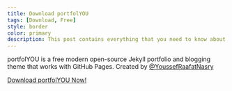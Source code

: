 ```yaml
---
title: Download portfolYOU
tags: [Download, Free]
style: border
color: primary
description: This post contains everything that you need to know about portfolYOU and how to get it.
---
```


portfolYOU is a free modern open-source Jekyll portfolio and blogging theme that works with GitHub Pages.
Created by [@YoussefRaafatNasry](https://github.com/YoussefRaafatNasry)

<div class="col text-center">
<a href="https://github.com/YoussefRaafatNasry/portfolYOU" class="btn btn-outline-primary">Download portfolYOU Now!</a>
</div>